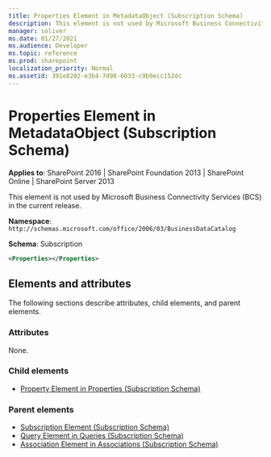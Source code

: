 ```yaml
---
title: Properties Element in MetadataObject (Subscription Schema)
description: This element is not used by Microsoft Business Connectivity Services (BCS) in the current release.
manager: soliver
ms.date: 01/27/2021
ms.audience: Developer
ms.topic: reference
ms.prod: sharepoint
localization_priority: Normal
ms.assetid: 391e8202-e3b4-7d98-6033-c9b0ecc152dc
---
```

# Properties Element in MetadataObject (Subscription Schema)

**Applies to**: SharePoint 2016 | SharePoint Foundation 2013 | SharePoint Online | SharePoint Server 2013

This element is not used by Microsoft Business Connectivity Services (BCS) in the current release.

**Namespace**: `http://schemas.microsoft.com/office/2006/03/BusinessDataCatalog`

**Schema**: Subscription

```XML
<Properties></Properties>
```

## Elements and attributes

The following sections describe attributes, child elements, and parent elements.

### Attributes

None.

### Child elements

- [Property Element in Properties (Subscription Schema)](property-element-in-properties-subscription-schema.md)

### Parent elements

- [Subscription Element (Subscription Schema)](subscription-element-subscription-schema.md)
- [Query Element in Queries (Subscription Schema)](query-element-in-queries-subscription-schema.md)
- [Association Element in Associations (Subscription Schema)](association-element-in-associations-subscription-schema.md)
